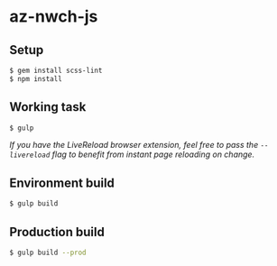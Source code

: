 # az-nwch-js

## Setup

```sh
$ gem install scss-lint
$ npm install
```

## Working task

```sh
$ gulp
```

*If you have the LiveReload browser extension, feel free to pass the `--livereload` flag to benefit from instant page reloading on change.*

## Environment build

```sh
$ gulp build
```

## Production build

```sh
$ gulp build --prod
```
